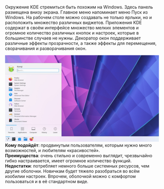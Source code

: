 Окружение KDE стремиться быть похожим на Windows. Здесь панель размещена внизу экрана. Главное меню напоминает меню Пуск из Windows. На рабочем столе можно создавать не только ярлыки, но и расположить множество различных виджетов. Приложения KDE содержат в своём интерфейсе множество мелких элементов и огромное количество различных кнопок и настроек, которые в большинстве случаев не нужны. Декоратор окон поддерживает различные эффекты прозрачности, а также эффекты для перемещения, сворачивания и разворачивания окон.


![image.png](../images/obolochka-kde-plasma_1.png)  
**Кому подойдёт**: продвинутым пользователям, которым нужно много возможностей, и любителям «красивостей».  
**Преимущества**: очень стильно и современно выглядит, чрезвычайно гибко настраивается, имеет огромное количество функций.  
**Недостатки**: потребляет немного больше системных ресурсов, чем другие оболочки. Новичкам будет тяжело разобраться во всём изобилии настроек. Впрочем, оболочкой можно с комфортом пользоваться и в её стандартном виде.


